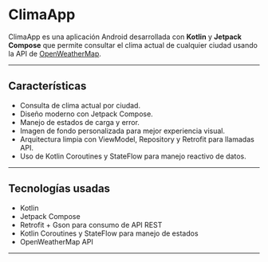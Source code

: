 # ClimaApp

ClimaApp es una aplicación Android desarrollada con **Kotlin** y **Jetpack Compose** que permite consultar el clima actual de cualquier ciudad usando la API de [OpenWeatherMap](https://openweathermap.org/api).

---

## Características

- Consulta de clima actual por ciudad.
- Diseño moderno con Jetpack Compose.
- Manejo de estados de carga y error.
- Imagen de fondo personalizada para mejor experiencia visual.
- Arquitectura limpia con ViewModel, Repository y Retrofit para llamadas API.
- Uso de Kotlin Coroutines y StateFlow para manejo reactivo de datos.

---

## Tecnologías usadas

- Kotlin
- Jetpack Compose
- Retrofit + Gson para consumo de API REST
- Kotlin Coroutines y StateFlow para manejo de estados
- OpenWeatherMap API

---


